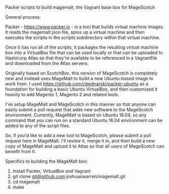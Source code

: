 Packer scripts to build magemalt, the Vagrant base box for MageScotch

General process:

Packer - https://www.packer.io - is a tool that builds virtual machine images. It reads the magemalt.json file, spins up a virtual machine and then executes the scripts in the scripts subdirectory within that virtual machine. 

Once it has run all of the scripts, it packages the resulting virtual machine box into a VirtualBox file that can be used locally or that can be uploaded to Hashicorp Atlas so that they're available to be referenced in a Vagrantfile and downloaded from the Atlas servers.

Originally based on ScotchBox, this version of MageScotch is completely new and instead uses MageMalt to build a new Ubuntu-based image to work from. I used https://github.com/cbednarski/packer-ubuntu as a foundation for building a basic Ubuntu VirtualBox, and then customized it heavily to add Magento 1, Magento 2 and related tools.

I've setup MageMalt and MageScotch in this manner so that anyone can easily submit a pull request that adds new software to the MageScotch environment. Currently, MageMalt is based on Ubuntu 16.04, so any command that you can run on a standard Ubuntu 16.04 environment can be added to any of the script files. 

So, if you'd like to add a new tool to MageScotch, please submit a pull request here in MageMalt. I'll review it, merge it in, and then build a new copy of MageMalt and upload it to Atlas so that all users of MageScotch can benefit from it.

Specifics to building the MageMalt box:

1. Install Packer, VirtualBox and Vagrant
2. git clone git@github.com:joshuaswarren/magemalt.git
3. cd magemalt
4. make


